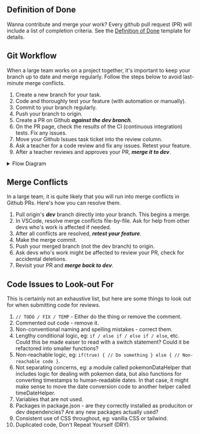 ## Definition of Done

Wanna contribute and merge your work?  Every github pull request (PR) will include a list of completion criteria.  See the [Definition of Done](./docs/pull_request_template.md) template for details.  

## Git Workflow

When a large team works on a project together, it's important to keep your branch up to date and merge regularly.  Follow the steps below to avoid last-minute merge conflicts.

1. Create a new branch for your task.
2. Code and thoroughly test your feature (with automation or manually).
3. Commit to your branch regularly.
4. Push your branch to origin.
5. Create a PR on Github **_against the dev branch_**.
6. On the PR page, check the results of the CI (continuous integration) tests.  Fix any issues.
7. Move your Github Issues task ticket into the review column.
8. Ask a teacher for a code review and fix any issues.  Retest your feature.
9. After a teacher reviews and approves your PR, **_merge it to dev_**.

<details><summary>Flow Diagram</summary>

This diagram includes task development and task integration flows.  The main difference is that Task Integration includes a merge from dev into your task branch.

**Changes**
* __Only one PR is required pr branch.__
* __Note that there is no need for peer reviews (from other developers) on this project.__


![Git Workflow](./git-flow.jpg)

</details>

## Merge Conflicts

In a large team, it is quite likely that you will run into merge conflicts in Github PRs.  Here's how you can resolve them.

1. Pull origin's **_dev_** branch directly into your branch.  This begins a merge.
2. In VSCode, resolve merge conflicts file-by-file.  Ask for help from other devs who's work is affected if needed. 
3. After all conflicts are resolved, **_retest your feature_**.
4. Make the merge commit.
4. Push your merged branch (not the dev branch) to origin.
6. Ask devs who's work might be affected to review your PR, check for accidental deletions.
5. Revisit your PR and **_merge back to dev_**.

## Code Issues to Look-out For

This is certainly not an exhaustive list, but here are some things to look out for when submitting code for reviews.

1. `// TODO / FIX / TEMP` - Either do the thing or remove the comment.
2. Commented out code - remove it.
3. Non-conventional naming and spelling mistakes - correct them.
4. Lengthy conditional logic, eg: `if / else if / else if / else`, etc.  Could this be made eaiser to read with a switch statement?  Could it be refactored into smaller functions?
5. Non-reachable logic, eg: `if(true) { // Do something } else { // Non-reachable code }`.
6. Not separating concerns, eg: a module called pokemonDataHelper that includes logic for dealing with pokemon data, but also functions for converting timestamps to human-readable dates.  In that case, it might make sense to move the date conversion code to another helper called timeDateHelper.
7. Variables that are not used.
8. Packages in package.json - are they correctly installed as produciton or dev dependencies?  Are any new packages actually used?
9. Consistent use of CSS throughout, eg: vanilla CSS or tailwind.
10. Duplicated code, Don't Repeat Yourself (DRY).

